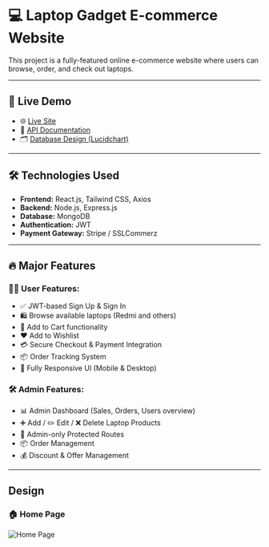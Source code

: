 # 💻 Laptop Gadget E-commerce Website

This project is a fully-featured online e-commerce website where users can browse, order, and check out laptops.

---

## 🚀 Live Demo

- 🌐 [Live Site](https://your-live-site-link.com)  
- 📘 [API Documentation](https://documenter.getpostman.com/view/39104973/2sB2cUC3nt)  
- 🗂️ [Database Design (Lucidchart)](https://lucid.app/lucidchart/d6abb78f-b5a7-4872-87da-d1b07c8f2a00/edit?viewport_loc=540%2C2092%2C3326%2C1578%2C0_0&invitationId=inv_c7f0707b-cad7-46f2-8c32-4b7881d4ccbc)

---

## 🛠️ Technologies Used

- **Frontend:** React.js, Tailwind CSS, Axios  
- **Backend:** Node.js, Express.js  
- **Database:** MongoDB  
- **Authentication:** JWT  
- **Payment Gateway:** Stripe / SSLCommerz

---

## 🔥 Major Features

### 🧑‍💼 User Features:
- ✅ JWT-based Sign Up & Sign In  
- 🛍️ Browse available laptops (Redmi and others)  
- 🛒 Add to Cart functionality  
- ❤️ Add to Wishlist  
- 💳 Secure Checkout & Payment Integration  
- 📦 Order Tracking System  
- 📱 Fully Responsive UI (Mobile & Desktop)

### 🛠️ Admin Features:
- 📊 Admin Dashboard (Sales, Orders, Users overview)  
- ➕ Add / ✏️ Edit / ❌ Delete Laptop Products  
- 🔐 Admin-only Protected Routes  
- 📦 Order Management  
- 💰 Discount & Offer Management

---
## Design

### 🏠 Home Page
![Home Page](https://i.ibb.co/Lh06zZ7M/your-image-name.png)
